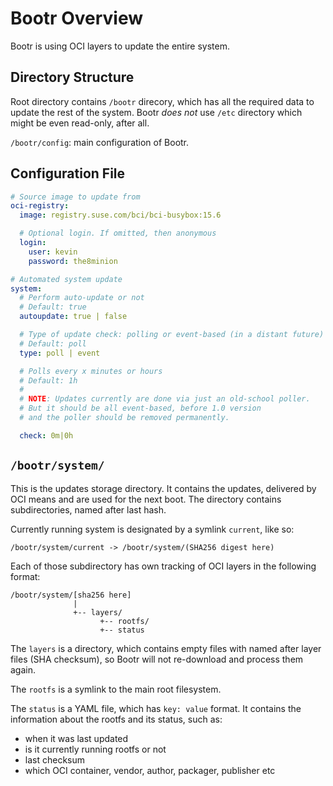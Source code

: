 # Bootr Overview

Bootr is using OCI layers to update the entire system.

## Directory Structure

Root directory contains `/bootr` direcory, which has all the required
data to update the rest of the system. Bootr _does not_ use `/etc`
directory which might be even read-only, after all.

`/bootr/config`: main configuration of Bootr.

## Configuration File

```yaml
# Source image to update from
oci-registry:
  image: registry.suse.com/bci/bci-busybox:15.6

  # Optional login. If omitted, then anonymous
  login:
    user: kevin
    password: the8minion

# Automated system update
system:
  # Perform auto-update or not
  # Default: true
  autoupdate: true | false

  # Type of update check: polling or event-based (in a distant future)
  # Default: poll
  type: poll | event

  # Polls every x minutes or hours
  # Default: 1h
  #
  # NOTE: Updates currently are done via just an old-school poller.
  # But it should be all event-based, before 1.0 version
  # and the poller should be removed permanently.

  check: 0m|0h
```

## `/bootr/system/`

This is the updates storage directory. It contains the updates,
delivered by OCI means and are used for the next boot. The
directory contains subdirectories, named after last hash.

Currently running system is designated by a symlink `current`,
like so:

`/bootr/system/current -> /bootr/system/(SHA256 digest here)`

Each of those subdirectory has own tracking of OCI layers in the
following format:

```
/bootr/system/[sha256 here]
              |
              +-- layers/
			        +-- rootfs/
			        +-- status
```

The `layers` is a directory, which contains empty files with named
after layer files (SHA checksum), so Bootr will not re-download and
process them again.

The `rootfs` is a symlink to the main root filesystem.

The `status` is a YAML file, which has `key: value` format.
It contains the information about the rootfs and its status, such as:
- when it was last updated
- is it currently running rootfs or not
- last checksum
- which OCI container, vendor, author, packager, publisher etc

